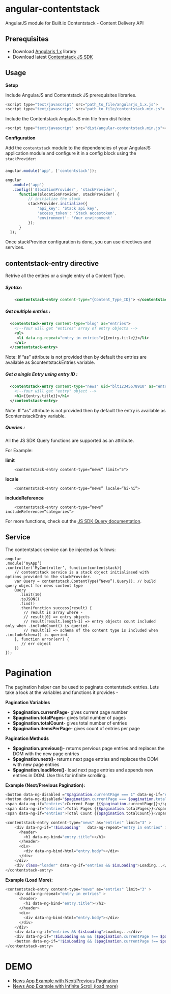 # angular-contentstack
AngularJS module for Built.io Contentstack - Content Delivery API

## Prerequisites
* Download [Angularjs 1.x](https://angularjs.org/) library
* Download latest [Contentstack JS SDK](https://github.com/builtio-contentstack/contentstack-javascript) 

## Usage

**Setup**

Include AngularJS and Contentstack JS prerequisites libraries.

```javascript
<script type="text/javascript" src="path_to_file/angularjs_1.x.js"> 
<script type="text/javascript" src="path_to_file/contentstack.min.js">
```

Include the Contentstack AngularJS min file from dist folder.

```javascript
<script type="text/javascript" src="dist/angular-contentstack.min.js"></script>
```


**Configuration**

Add the `contentstack` module to the dependencies of your AngularJS application module and configure it in a config block using the `stackProvider`:

###
```javascript
angular.module('app', ['contentstack']);
```

```javascript
angular
   .module('app')
   .config(['$locationProvider', 'stackProvider',
      function($locationProvider, stackProvider) {
          // initialize the stack
          stackProvider.initialize({
              'api_key': 'Stack api key',
              'access_token': 'Stack accestoken',
              'environment': 'Your environment'
          });
      }
  ]);
```

Once stackProvider configuration is done, you can use directives and services.

## contentstack-entry directive
Retrive all the entires or a single entry of a Content Type.

##### Syntax:
```xml
    <contentstack-entry content-type="{Content_Type_ID}"> </contentstack-entry>
```

##### Get multiple entries :

```xml
  <contentstack-entry content-type="blog" as="entries">
    <!--Your will get "entires" array of entry objects -->
    <ul>
     <li data-ng-repeat="entry in entries">{{entry.title}}</li>
    </ul>
  </contentstack-entry>
```
Note: If “as” attribute is not provided then by default the entries are available as $contentstackEntries variable.

##### Get a single Entry using entry ID :
```xml
  <contentstack-entry content-type="news" uid="blt12345678910" as="entry">
    <!--Your will get "entry" object -->
    <h1>{{entry.title}}</h1>
  </contentstack-entry>
```
Note: If “as” attribute is not provided then by default the entry is available as $contentstackEntry variable.

##### Queries  :
All the JS SDK Query functions are supported as an attribute.

For Example:

**limit**

        <contentstack-entry content-type=“news” limit=“5">

**locale**

        <contentstack-entry content-type=“news” locale=“hi-hi”>

**includeReference**

        <contentstack-entry content-type=“news” includeReference=“categories”>


For more functions, check out the [JS SDK Query documentation](https://contentstackdocs.built.io/js/api/global.html#Query).

## Service
The contentstack service can be injected as follows:

    angular
    .module(‘myApp’)
    .controller(‘MyController’, function(contentstack){
        // contentstack service is a stack object initialiased with options provided to the stackProvider.
        var Query = contentstack.ContentType(“News”).Query(); // build query object for news content type
        Query
          .limit(10)
          .toJSON()
          .find()
          .then(function success(result) {
            // result is array where -
            // result[0] => entry objects
            // result[result.length-1] => entry objects count included only when .includeCount() is queried.
            // result[1] => schema of the content type is included when .includeSchema() is queried.
        }, function error(err) {
           // err object
        })
    });

# Pagination

The pagination helper can be used to paginate contentstack entries. Lets take a look at the variables and functions it provides -

**Pagination Variables**
* **$pagination.currentPage**- gives current page number
* **$pagination.totalPages**- gives total number of pages
* **$pagination.totalCount**- gives total number of entries
* **$pagination.itemsPerPage**- gives count of entries per page

**Pagination Methods**
* **$pagination.previous()**- returns pervious page entries and replaces the DOM with the new page entries
* **$pagination.next()**- returns next page entries and replaces the DOM with new page entries
* **$pagination.loadMore()**- load next page entries and appends new entries in DOM. Use this for infinite scrolling.

**Example (Next/Previous Pagination):**
``` sh
<button data-ng-disabled ="$pagination.currentPage === 1" data-ng-if="entry" data-ng-click="$pagination.previous()">Previous</button>
<button data-ng-disabled="$pagination.currentPage === $pagination.totalPages" data-ng-if="entries" data-ng-click="!isLoading && $pagination.next()">Next</button>
<span data-ng-if="entries">Current Page {{$pagination.currentPage}}</span>
<span data-ng-if="entries">Total Pages {{$pagination.totalPages}}</span>
<span data-ng-if="entries">Total Count {{$pagination.totalCount}}</span>

<contentstack-entry content-type="news" as="entries" limit="3" >
    <div data-ng-if="!$isLoading"   data-ng-repeat="entry in entries" >
      <header>
        <h1 data-ng-bind="entry.title"></h1>
      </header>
      <div>
        <div data-ng-bind-html="entry.body"></div>
      </div>
    </div>
    <div class="loader" data-ng-if="entries && $isLoading">Loading...</div>
</contentstack-entry>
```

**Example (Load More):**

``` sh
<contentstack-entry content-type="news" as="entries" limit="3" >
    <div data-ng-repeat="entry in entries" >
      <header>
        <h1 data-ng-bind="entry.title"></h1>
      </header>
      <div>
        <div data-ng-bind-html="entry.body"></div>
      </div>
    </div>
    <div data-ng-if="entries && $isLoading">Loading...</div>
    <div data-ng-if="!$isLoading && && ($pagination.currentPage !== $pagination.totalPages)">NO MORE DATA</div>
    <button data-ng-if="!$isLoading && ($pagination.currentPage !== $pagination.totalPages)" data-ng-click="$pagination.loadMore()">loadMore</button>
</contentstack-entry>
```

# DEMO
* [News App Example with Next/Previous Pagination](https://plnkr.co/edit/9DwuB4b2FZkaOooi7CCO?p=preview)
* [News App Example with Infinite Scroll (load more)](https://plnkr.co/edit/lDB8Gy9G3aupt4wCbRlo?p=preview )
<!-- * [Sample Ionic App](https://harshalpatel91.github.io/Ionic_using_Ng-contentsatck/#/app/overview)
 -->